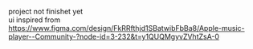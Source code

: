 project not finishet yet  
ui inspired from https://www.figma.com/design/FkRRfthjd1SBatwibFbBa8/Apple-music-player--Community-?node-id=3-232&t=y1QUQMgyvZVhtZsA-0
